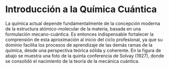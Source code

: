 # Introducción a la Química Cuántica
La química actual depende fundamentalmente de la concepción moderna de la estructura atómico-molecular de la materia, basada en una formulación mecano-cuántica. Es entonces indispensable fortalecer la comprensión de esta aproximación al inicio del ciclo profesional, ya que su dominio facilita los procesos de aprendizaje de las demás ramas de la química, desde una perspectiva teórica sólida y coherente. En la figura de abajo se muestra una foto de la quinta conferencia de Solvay (1927), donde se consolidó el nacimiento de la teoría de la mecánica cuántica.
